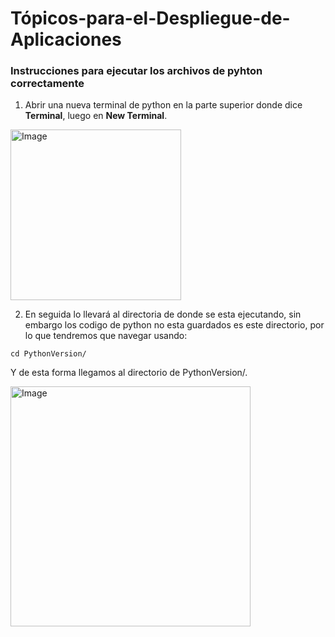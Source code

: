 # Tópicos-para-el-Despliegue-de-Aplicaciones

### Instrucciones para ejecutar los archivos de pyhton correctamente

1. Abrir una nueva terminal de python en la parte superior donde dice **Terminal**, luego en **New Terminal**.
<img width="273" alt="Image" src="https://github.com/user-attachments/assets/1d7f1e0a-bd99-4a1a-8f2a-14ca7657947d" />

2. En seguida lo llevará al directoria de donde se esta ejecutando, sin embargo los codigo de python no esta guardados es este directorio, por lo que tendremos que navegar usando:
```
cd PythonVersion/
```
  Y de esta forma llegamos al directorio de PythonVersion/.

  <img width="384" alt="Image" src="https://github.com/user-attachments/assets/8d438611-ee57-40a8-ba59-c1cb1a2232f7" />

